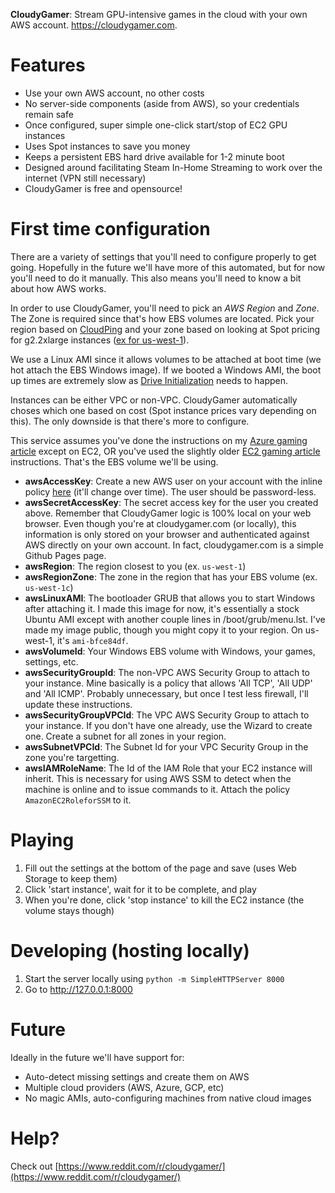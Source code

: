 **CloudyGamer**: Stream GPU-intensive games in the cloud with your own AWS account. https://cloudygamer.com.

# Features

- Use your own AWS account, no other costs
- No server-side components (aside from AWS), so your credentials remain safe
- Once configured, super simple one-click start/stop of EC2 GPU instances
- Uses Spot instances to save you money
- Keeps a persistent EBS hard drive available for 1-2 minute boot
- Designed around facilitating Steam In-Home Streaming to work over the internet (VPN still necessary)
- CloudyGamer is free and opensource!

# First time configuration

There are a variety of settings that you'll need to configure properly to get going. Hopefully in the future we'll have more of this automated, but for now you'll need to do it manually. This also means you'll need to know a bit about how AWS works.

In order to use CloudyGamer, you'll need to pick an *AWS Region* and *Zone*. The Zone is required since that's how EBS volumes are located. Pick your region based on [CloudPing](http://www.cloudping.info) and your zone based on looking at Spot pricing for g2.2xlarge instances ([ex for us-west-1](https://us-west-1.console.aws.amazon.com/ec2sp/v1/spot/home?region=us-west-1)).

We use a Linux AMI since it allows volumes to be attached at boot time (we hot attach the EBS Windows image). If we booted a Windows AMI, the boot up times are extremely slow as [Drive Initialization](http://docs.aws.amazon.com/AWSEC2/latest/WindowsGuide/ebs-initialize.html) needs to happen.

Instances can be either VPC or non-VPC. CloudyGamer automatically choses which one based on cost (Spot instance prices vary depending on this). The only downside is that there's more to configure.

This service assumes you've done the instructions on my [Azure gaming article](http://lg.io/2016/10/12/cloudy-gamer-playing-overwatch-on-azures-new-monster-gpu-instances.html) except on EC2, OR you've used the slightly older [EC2 gaming article](http://lg.io/2015/07/05/revised-and-much-faster-run-your-own-highend-cloud-gaming-service-on-ec2.html) instructions. That's the EBS volume we'll be using.

- **awsAccessKey**: Create a new AWS user on your account with the inline policy [here](assets/user-policy.txt) (it'll change over time). The user should be password-less.
- **awsSecretAccessKey**: The secret access key for the user you created above. Remember that CloudyGamer logic is 100% local on your web browser. Even though you're at cloudygamer.com (or locally), this information is only stored on your browser and authenticated against AWS directly on your own account. In fact, cloudygamer.com is a simple Github Pages page.
- **awsRegion**: The region closest to you (ex. `us-west-1`)
- **awsRegionZone**: The zone in the region that has your EBS volume (ex. `us-west-1c`)
- **awsLinuxAMI**: The bootloader GRUB that allows you to start Windows after attaching it. I made this image for now, it's essentially a stock Ubuntu AMI except with another couple lines in /boot/grub/menu.lst. I've made my image public, though you might copy it to your region. On us-west-1, it's `ami-bfce84df`.
- **awsVolumeId**: Your Windows EBS volume with Windows, your games, settings, etc.
- **awsSecurityGroupId**: The non-VPC AWS Security Group to attach to your instance. Mine basically is a policy that allows 'All TCP', 'All UDP' and 'All ICMP'. Probably unnecessary, but once I test less firewall, I'll update these instructions.
- **awsSecurityGroupVPCId**: The VPC AWS Security Group to attach to your instance. If you don't have one already, use the Wizard to create one. Create a subnet for all zones in your region.
- **awsSubnetVPCId**: The Subnet Id for your VPC Security Group in the zone you're targetting.
- **awsIAMRoleName**: The Id of the IAM Role that your EC2 instance will inherit. This is necessary for using AWS SSM to detect when the machine is online and to issue commands to it. Attach the policy `AmazonEC2RoleforSSM` to it.

# Playing

1. Fill out the settings at the bottom of the page and save (uses Web Storage to keep them)
1. Click 'start instance', wait for it to be complete, and play
1. When you're done, click 'stop instance' to kill the EC2 instance (the volume stays though)

# Developing (hosting locally)

1. Start the server locally using `python -m SimpleHTTPServer 8000`
1. Go to http://127.0.0.1:8000

# Future

Ideally in the future we'll have support for:

- Auto-detect missing settings and create them on AWS
- Multiple cloud providers (AWS, Azure, GCP, etc)
- No magic AMIs, auto-configuring machines from native cloud images

# Help?

Check out [https://www.reddit.com/r/cloudygamer/](https://www.reddit.com/r/cloudygamer/)